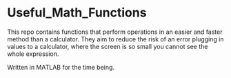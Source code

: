 # Useful_Math_Functions
This repo contains functions that perform operations in an easier and faster method than a calculator. They aim to reduce the risk of an error plugging in values to a calculator, where the screen is so small you cannot see the whole expression.

Written in MATLAB for the time being.

